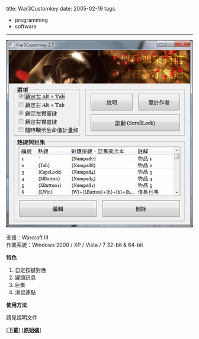 title: War3Customkey
date: 2005-02-19
tags:
- programming
- software
---

![screenshot](https://raw.githubusercontent.com/changyuheng/war3customkey/master/screenshot.png)

支援：Warcraft III  
作業系統：Windows 2000 / XP / Vista / 7 32-bit & 64-bit

<!-- more -->

**特色**

1. 自定按鍵對應
2. 罐頭訊息
3. 巨集
4. 滑鼠連點


**使用方法**

請見說明文件


[**[下載](https://raw.githubusercontent.com/changyuheng/war3customkey/master/War3Customkey.exe)**]
[**[原始碼](https://github.com/changyuheng/war3customkey)**]
